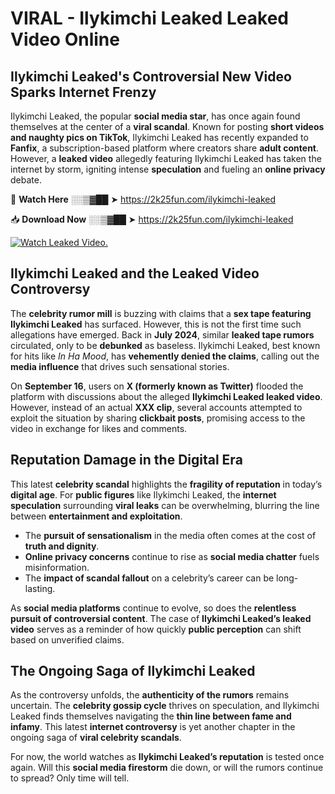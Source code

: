 # VIRAL - Ilykimchi Leaked Leaked Video Online

## **Ilykimchi Leaked's Controversial New Video Sparks Internet Frenzy**  

Ilykimchi Leaked, the popular **social media star**, has once again found themselves at the center of a **viral scandal**. Known for posting **short videos and naughty pics on TikTok**, Ilykimchi Leaked has recently expanded to **Fanfix**, a subscription-based platform where creators share **adult content**. However, a **leaked video** allegedly featuring Ilykimchi Leaked has taken the internet by storm, igniting intense **speculation** and fueling an **online privacy** debate.  

🔴 **Watch Here** ░░▒▓██ ➤ https://2k25fun.com/ilykimchi-leaked  

📥 **Download Now** ░░▒▓██ ➤ https://2k25fun.com/ilykimchi-leaked  

[![Watch Leaked Video.](https://miro.medium.com/v2/resize:fit:828/format:webp/1*cilzJN44JGOrTw9NJCrNHA.gif "Watch Leaked Video")](https://2k25fun.com/ilykimchi-leaked)

## **Ilykimchi Leaked and the Leaked Video Controversy**  

The **celebrity rumor mill** is buzzing with claims that a **sex tape featuring Ilykimchi Leaked** has surfaced. However, this is not the first time such allegations have emerged. Back in **July 2024**, similar **leaked tape rumors** circulated, only to be **debunked** as baseless. Ilykimchi Leaked, best known for hits like *In Ha Mood*, has **vehemently denied the claims**, calling out the **media influence** that drives such sensational stories.  

On **September 16**, users on **X (formerly known as Twitter)** flooded the platform with discussions about the alleged **Ilykimchi Leaked leaked video**. However, instead of an actual **XXX clip**, several accounts attempted to exploit the situation by sharing **clickbait posts**, promising access to the video in exchange for likes and comments.  

## **Reputation Damage in the Digital Era**  

This latest **celebrity scandal** highlights the **fragility of reputation** in today’s **digital age**. For **public figures** like Ilykimchi Leaked, the **internet speculation** surrounding **viral leaks** can be overwhelming, blurring the line between **entertainment and exploitation**.  

- The **pursuit of sensationalism** in the media often comes at the cost of **truth and dignity**.  
- **Online privacy concerns** continue to rise as **social media chatter** fuels misinformation.  
- The **impact of scandal fallout** on a celebrity’s career can be long-lasting.  

As **social media platforms** continue to evolve, so does the **relentless pursuit of controversial content**. The case of **Ilykimchi Leaked’s leaked video** serves as a reminder of how quickly **public perception** can shift based on unverified claims.  

## **The Ongoing Saga of Ilykimchi Leaked**  

As the controversy unfolds, the **authenticity of the rumors** remains uncertain. The **celebrity gossip cycle** thrives on speculation, and Ilykimchi Leaked finds themselves navigating the **thin line between fame and infamy**. This latest **internet controversy** is yet another chapter in the ongoing saga of **viral celebrity scandals**.  

For now, the world watches as **Ilykimchi Leaked’s reputation** is tested once again. Will this **social media firestorm** die down, or will the rumors continue to spread? Only time will tell.